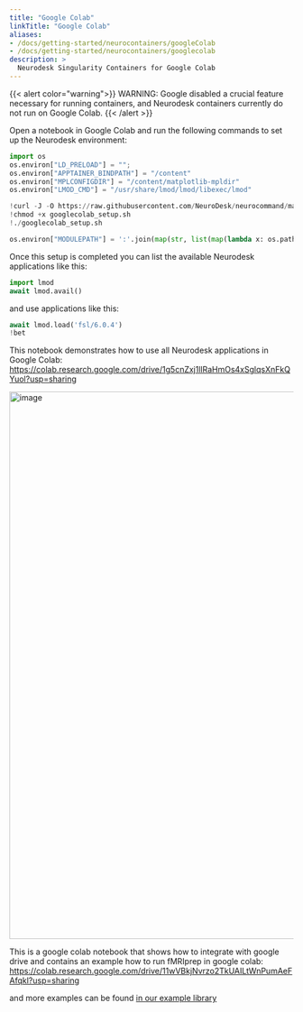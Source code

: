 ```yaml
---
title: "Google Colab"
linkTitle: "Google Colab"
aliases:
- /docs/getting-started/neurocontainers/googleColab
- /docs/getting-started/neurocontainers/googlecolab
description: >
  Neurodesk Singularity Containers for Google Colab
---
```




{{< alert color="warning">}}
WARNING: Google disabled a crucial feature necessary for running containers, and Neurodesk containers currently do not run on Google Colab.
{{< /alert >}}

Open a notebook in Google Colab and run the following commands to set up the Neurodesk environment:

```python
import os
os.environ["LD_PRELOAD"] = "";
os.environ["APPTAINER_BINDPATH"] = "/content"
os.environ["MPLCONFIGDIR"] = "/content/matplotlib-mpldir"
os.environ["LMOD_CMD"] = "/usr/share/lmod/lmod/libexec/lmod"

!curl -J -O https://raw.githubusercontent.com/NeuroDesk/neurocommand/main/googlecolab_setup.sh
!chmod +x googlecolab_setup.sh
!./googlecolab_setup.sh

os.environ["MODULEPATH"] = ':'.join(map(str, list(map(lambda x: os.path.join(os.path.abspath('/cvmfs/neurodesk.ardc.edu.au/neurodesk-modules/'), x),os.listdir('/cvmfs/neurodesk.ardc.edu.au/neurodesk-modules/')))))
```

Once this setup is completed you can list the available Neurodesk applications like this:
```python
import lmod
await lmod.avail()
```

and use applications like this:
```python
await lmod.load('fsl/6.0.4')
!bet
```

This notebook demonstrates how to use all Neurodesk applications in Google Colab: 
https://colab.research.google.com/drive/1g5cnZxj1llRaHmOs4xSglqsXnFkQYuol?usp=sharing

<img width="971" alt="image" src="https://user-images.githubusercontent.com/4021595/216230682-5f12f5d9-32fe-4174-9994-b257d26cfc06.png">

This is a google colab notebook that shows how to integrate with google drive and contains an example how to run fMRIprep in google colab:
https://colab.research.google.com/drive/11wVBkjNvrzo2TkUAILtWnPumAeFAfqkl?usp=sharing

and more examples can be found [in our example library](https://neurodesk.org/example-notebooks/intro.html)
